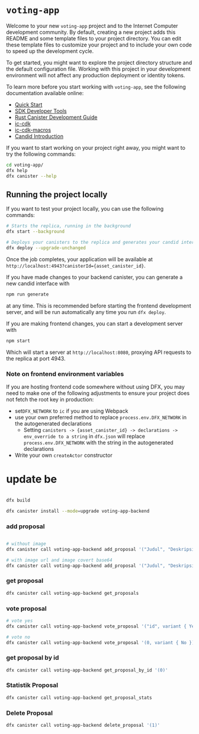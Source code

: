 # `voting-app`

Welcome to your new `voting-app` project and to the Internet Computer development community. By default, creating a new project adds this README and some template files to your project directory. You can edit these template files to customize your project and to include your own code to speed up the development cycle.

To get started, you might want to explore the project directory structure and the default configuration file. Working with this project in your development environment will not affect any production deployment or identity tokens.

To learn more before you start working with `voting-app`, see the following documentation available online:

- [Quick Start](https://internetcomputer.org/docs/current/developer-docs/setup/deploy-locally)
- [SDK Developer Tools](https://internetcomputer.org/docs/current/developer-docs/setup/install)
- [Rust Canister Development Guide](https://internetcomputer.org/docs/current/developer-docs/backend/rust/)
- [ic-cdk](https://docs.rs/ic-cdk)
- [ic-cdk-macros](https://docs.rs/ic-cdk-macros)
- [Candid Introduction](https://internetcomputer.org/docs/current/developer-docs/backend/candid/)

If you want to start working on your project right away, you might want to try the following commands:

```bash
cd voting-app/
dfx help
dfx canister --help
```

## Running the project locally

If you want to test your project locally, you can use the following commands:

```bash
# Starts the replica, running in the background
dfx start --background

# Deploys your canisters to the replica and generates your candid interface
dfx deploy --upgrade-unchanged

```

Once the job completes, your application will be available at `http://localhost:4943?canisterId={asset_canister_id}`.

If you have made changes to your backend canister, you can generate a new candid interface with

```bash
npm run generate
```

at any time. This is recommended before starting the frontend development server, and will be run automatically any time you run `dfx deploy`.

If you are making frontend changes, you can start a development server with

```bash
npm start
```

Which will start a server at `http://localhost:8080`, proxying API requests to the replica at port 4943.

### Note on frontend environment variables

If you are hosting frontend code somewhere without using DFX, you may need to make one of the following adjustments to ensure your project does not fetch the root key in production:

- set`DFX_NETWORK` to `ic` if you are using Webpack
- use your own preferred method to replace `process.env.DFX_NETWORK` in the autogenerated declarations
  - Setting `canisters -> {asset_canister_id} -> declarations -> env_override to a string` in `dfx.json` will replace `process.env.DFX_NETWORK` with the string in the autogenerated declarations
- Write your own `createActor` constructor


# update be 
```bash

dfx build

dfx canister install --mode=upgrade voting-app-backend
```    



### add proposal

```bash

# without image
dfx canister call voting-app-backend add_proposal '("Judul", "Deskripsi", null, 14, null, null, null)'

# with image url and image covert base64
dfx canister call voting-app-backend add_proposal '("Judul", "Deskripsi", opt "https://foo.bar/img.png", 14, opt "Full Deskripsi", opt "Categori", opt "iVBORw0KGgoAAAANSUhEUgAABVgAAAFuCAYAAA")'


```

### get proposal

```bash
dfx canister call voting-app-backend get_proposals
```

### vote proposal
```bash
# vote yes
dfx canister call voting-app-backend vote_proposal '("id", variant { Yes })'

# vote no
dfx canister call voting-app-backend vote_proposal '(0, variant { No })'

```

### get proposal by id 
```bash
dfx canister call voting-app-backend get_proposal_by_id '(0)'
```

###  Statistik Proposal
```bash
dfx canister call voting-app-backend get_proposal_stats
```

### Delete Proposal
```bash
dfx canister call voting-app-backend delete_proposal '(1)'
```
